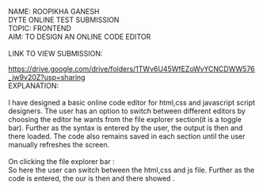 
NAME: ROOPIKHA GANESH<br>
DYTE ONLINE TEST SUBMISSION<br>
TOPIC: FRONTEND<br>
AIM: TO DESIGN AN ONLINE CODE EDITOR<br>
<br>
LINK TO VIEW SUBMISSION:

https://drive.google.com/drive/folders/1TWv6U45WfEZoWvYCNCDWW576_jw9v20Z?usp=sharing
<br>EXPLANATION:
<br>
<br>
I have designed a basic online code editor for html,css and javascript script designers.
The user has an option to switch between different editors by choosing the editor he wants from the file explorer section(it is a toggle bar).
Further as the syntax is entered by the user, the output is then and there loaded.
The code also remains saved in each section until the user manually refreshes the screen.
<br>
<br>
On clicking the file explorer bar :
<br>
So here the user can switch between the html,css and js file.
Further as the code is entered, the our is then and there showed .





